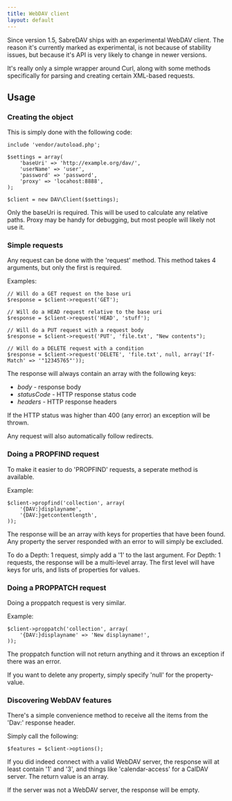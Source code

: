 ```yaml
---
title: WebDAV client
layout: default
---
```


Since version 1.5, SabreDAV ships with an experimental WebDAV client. 
The reason it's currently marked as experimental, is not because of stability
issues, but because it's API is very likely to change in newer versions.

It's really only a simple wrapper around Curl, along with some methods
specifically for parsing and creating certain XML-based requests.

Usage
-----

### Creating the object

This is simply done with the following code:

    include 'vendor/autoload.php';

    $settings = array(
        'baseUri' => 'http://example.org/dav/',
        'userName' => 'user',
        'password' => 'password',
        'proxy' => 'locahost:8888',
    );

    $client = new DAV\Client($settings);

Only the baseUri is required. This will be used to calculate any relative
paths. Proxy may be handy for debugging, but most people will likely not use
it.

### Simple requests

Any request can be done with the 'request' method. This method takes 4
arguments, but only the first is required.

Examples:

    // Will do a GET request on the base uri
    $response = $client->request('GET'); 

    // Will do a HEAD request relative to the base uri
    $response = $client->request('HEAD', 'stuff');

    // Will do a PUT request with a request body
    $response = $client->request('PUT', 'file.txt', "New contents");

    // Will do a DELETE request with a condition
    $response = $client->request('DELETE', 'file.txt', null, array('If-Match' => '"12345765"'));

The response will always contain an array with the following keys:

* *body* - response body
* *statusCode* - HTTP response status code
* *headers* - HTTP response headers

If the HTTP status was higher than 400 (any error) an exception will be thrown.

Any request will also automatically follow redirects.

### Doing a PROPFIND request

To make it easier to do 'PROPFIND' requests, a seperate method is available.

Example:

    $client->propfind('collection', array(
        '{DAV:}displayname',
        '{DAV:}getcontentlength',
    ));

The response will be an array with keys for properties that have been found.
Any property the server responded with an error to will simply be excluded.

To do a Depth: 1 request, simply add a '1' to the last argument. For Depth: 1
requests, the response will be a multi-level array. The first level will have
keys for urls, and lists of properties for values. 

### Doing a PROPPATCH request

Doing a proppatch request is very similar.

Example:

    $client->proppatch('collection', array(
        '{DAV:}displayname' => 'New displayname!',
    ));

The proppatch function will not return anything and it throws an exception
if there was an error.

If you want to delete any property, simply specify 'null' for the property-
value.

### Discovering WebDAV features

There's a simple convenience method to receive all the items from the 'Dav:'
response header. 

Simply call the following:

    $features = $client->options();

If you did indeed connect with a valid WebDAV server, the response will
at least contain '1' and '3', and things like 'calendar-access' for a CalDAV
server. The return value is an array.

If the server was not a WebDAV server, the response will be empty.


